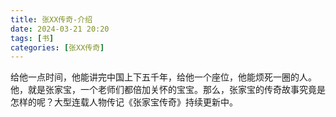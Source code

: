 ```yaml
---
title: 张XX传奇-介绍
date: 2024-03-21 20:20
tags: [书]
categories: [张XX传奇]
---
```

给他一点时间，他能讲完中国上下五千年，给他一个座位，他能烦死一圈的人。他，就是张家宝，一个老师们都倍加关怀的宝宝。那么，张家宝的传奇故事究竟是怎样的呢？大型连载人物传记《张家宝传奇》持续更新中。